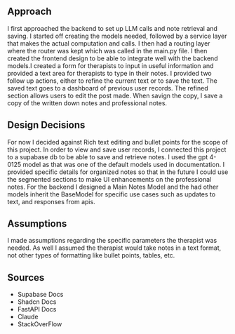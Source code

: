 

## Approach

I first approached the backend to set up LLM calls and note retrieval and saving. I started off creating the models needed, followed by a service layer that makes the actual computation and calls. I then had a routing layer where the router was kept which was called in the main.py file. I then created the frontend design to be able to integrate well with the backend models.I created a form for therapists to input in useful information and provided a text area for therapists to type in their notes. I provided two follow up actions, either to refine the current text or to save the text. The saved text goes to a dashboard of previous user records. The refined section allows users to edit the post made. When savign the copy, I save a copy of the written down notes and professional notes. 



## Design Decisions
For now I decided against Rich text editing and bullet points for the scope of this project. In order to view and save user records, I connected this project to a supabase db to be able to save and retrieve notes. I used the gpt 4-0125 model as that was one of the default models used in documentation. I provided specific details for organized notes so that in the future I could use the segmented sections to make UI enhancements on the professional notes. For the backend I designed a Main Notes Model and the had other models inherit the BaseModel for specific use cases such as updates to text, and responses from apis. 


## Assumptions
I made assumptions regarding the specific parameters the therapist was needed. As well I assumed the therapist would take notes in a text format, not other types of formatting like bullet points, tables, etc.


## Sources
- Supabase Docs
- Shadcn Docs
- FastAPI Docs
- Claude
- StackOverFlow
